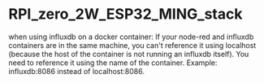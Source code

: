 # RPI_zero_2W_ESP32_MING_stack

when using influxdb on a docker container:
If your node-red and influxdb containers are in the same machine, you can't reference it using localhost (because the host of the container is not running an influxdb itself). You need to reference it using the name of the container.
Example: influxdb:8086 instead of localhost:8086.
